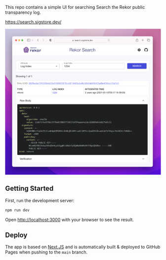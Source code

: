 This repo contains a simple UI for searching Search the Rekor public transparency log.

https://search.sigstore.dev/

![Rekor UI Screenshot](assets/screenshot2.png)

## Getting Started

First, run the development server:

```bash
npm run dev
```

Open [http://localhost:3000](http://localhost:3000) with your browser to see the result.

## Deploy

The app is based on [Next.JS](https://nextjs.org/) and is automatically built & deployed to GitHub Pages when pushing to the `main` branch.
